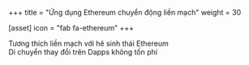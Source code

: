 +++
title = "Ứng dụng Ethereum chuyển động liền mạch"
weight = 30

[asset]
  icon = "fab fa-ethereum"
+++

Tương thích liền mạch với hê sinh thái Ethereum<br/>
Di chuyển thay đổi trên Dapps không tốn phí<br/>



